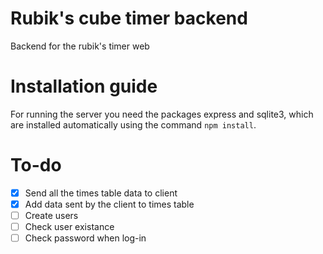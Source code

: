# Rubik's cube timer backend
Backend for the rubik's timer web

# Installation guide
For running the server you need the packages express and sqlite3, which are installed automatically using the command `npm install`.


# To-do

- [x] Send all the times table data to client
- [x] Add data sent by the client to times table
- [ ] Create users
- [ ] Check user existance
- [ ] Check password when log-in